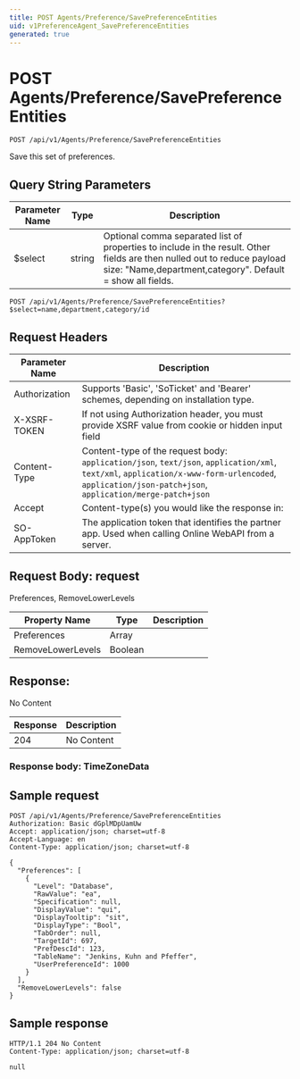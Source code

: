 ```yaml
---
title: POST Agents/Preference/SavePreferenceEntities
uid: v1PreferenceAgent_SavePreferenceEntities
generated: true
---
```


# POST Agents/Preference/SavePreferenceEntities

```http
POST /api/v1/Agents/Preference/SavePreferenceEntities
```

Save this set of preferences.







## Query String Parameters

| Parameter Name | Type |  Description |
|----------------|------|--------------|
| $select | string |  Optional comma separated list of properties to include in the result. Other fields are then nulled out to reduce payload size: "Name,department,category". Default = show all fields. |

```http
POST /api/v1/Agents/Preference/SavePreferenceEntities?$select=name,department,category/id
```


## Request Headers

| Parameter Name | Description |
|----------------|-------------|
| Authorization  | Supports 'Basic', 'SoTicket' and 'Bearer' schemes, depending on installation type. |
| X-XSRF-TOKEN   | If not using Authorization header, you must provide XSRF value from cookie or hidden input field |
| Content-Type | Content-type of the request body: `application/json`, `text/json`, `application/xml`, `text/xml`, `application/x-www-form-urlencoded`, `application/json-patch+json`, `application/merge-patch+json` |
| Accept         | Content-type(s) you would like the response in:  |
| SO-AppToken | The application token that identifies the partner app. Used when calling Online WebAPI from a server. |

## Request Body: request 

Preferences, RemoveLowerLevels 

| Property Name | Type |  Description |
|----------------|------|--------------|
| Preferences | Array |  |
| RemoveLowerLevels | Boolean |  |

## Response:

No Content

| Response | Description |
|----------------|-------------|
| 204 | No Content |

### Response body: TimeZoneData


## Sample request

```http!
POST /api/v1/Agents/Preference/SavePreferenceEntities
Authorization: Basic dGplMDpUamUw
Accept: application/json; charset=utf-8
Accept-Language: en
Content-Type: application/json; charset=utf-8

{
  "Preferences": [
    {
      "Level": "Database",
      "RawValue": "ea",
      "Specification": null,
      "DisplayValue": "qui",
      "DisplayTooltip": "sit",
      "DisplayType": "Bool",
      "TabOrder": null,
      "TargetId": 697,
      "PrefDescId": 123,
      "TableName": "Jenkins, Kuhn and Pfeffer",
      "UserPreferenceId": 1000
    }
  ],
  "RemoveLowerLevels": false
}
```

## Sample response

```http_
HTTP/1.1 204 No Content
Content-Type: application/json; charset=utf-8

null
```
